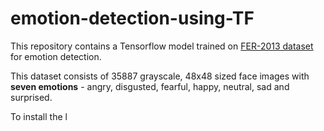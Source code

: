 # emotion-detection-using-TF

This repository contains a Tensorflow model trained on [FER-2013 dataset](https://www.kaggle.com/msambare/fer2013) for emotion detection.

This dataset consists of 35887 grayscale, 48x48 sized face images with **seven emotions** - angry, disgusted, fearful, happy, neutral, sad and surprised.

To install the l